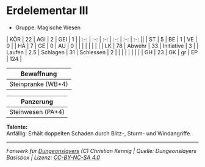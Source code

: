 # Erdelementar III  
- Gruppe: Magische Wesen  

| KÖR    | 22  | AGI      | 2  | GEI        | 1   |
| :-: | :-: | :-: | :-: | :-: | :-: ||
| ST     | 5   | BE       | 1  | VE         | 0   |
| HÄ     | 7   | GE       | 0  | AU         | 0   |
|        |     |          |    |            |     |
| LK     | 78  | Abwehr   | 33 | Initiative | 3   |
| Laufen | 2.5 | Schlagen | 31 | Schiessen  | 2   |
|        |     |          |    |            |     |
| GH     | 23  | GK       | gr | EP         | 124 |


| Bewaffnung |
| --- |
| Steinpranke (WB+4) |


| Panzerung |
| --- |
| Steinwesen (PA+4) |


**Talente:**  
Anfällig: Erhält doppelten Schaden durch Blitz-, Sturm- und Windangriffe.





___
*Fanwerk für [Dungeonslayers](https://www.dungeonslayers.net/) (C) Christian Kennig | Quelle: Dungeonslayers Basisbox | Lizenz: [CC-BY-NC-SA 4.0](https://creativecommons.org/licenses/by-nc-sa/4.0/deed.de)*
